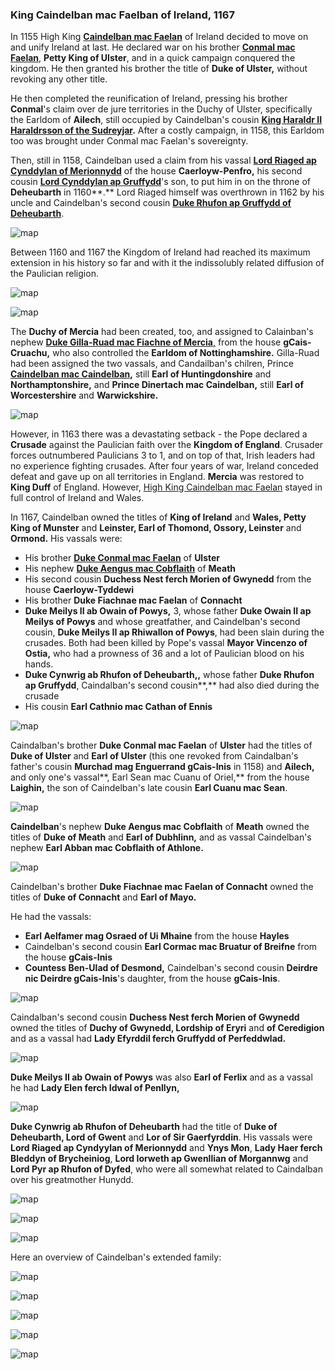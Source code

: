 ### King Caindelban mac Faelban of Ireland, 1167

In 1155 High King  [**Caindelban mac Faelan**](../p/caindelban_i_mac_faelan_1114.md) of Ireland decided to move on and unify Ireland at last. He declared war on his brother [**Conmal mac Faelan**](../p/conmal_mac_faelan_1122.md), **Petty King of Ulster**, and in a quick campaign conquered the kingdom. He then granted his brother the title of **Duke of Ulster,** without revoking any other title.

He then completed the reunification of Ireland, pressing his brother **Conmal**'s claim over de jure territories in the Duchy of Ulster, specifically the Earldom of **Ailech**, still occupied by Caindelban's cousin **[King Haraldr II Haraldrsson of the Sudreyjar](../p/haraldr_ii_1125.md).** After a costly campaign, in 1158, this Earldom too was brought under Conmal mac Faelan's sovereignty.

Then, still in 1158, Caindelban used a claim from his vassal **[Lord Riaged ap Cynddylan of Merionnydd](../p/riaged_ap_cynddylan_1169.md)** of the house **Caerloyw-Penfro,** his second cousin [**Lord Cynddylan ap Gruffydd**](../p/cynddylan_ap_gruffydd_1099.md)'s son, to put him in on the throne of **Deheubarth** in 1160**.** Lord Riaged himself was overthrown in 1162 by his uncle and Caindelban's second cousin **[Duke Rhufon ap Gruffydd of Deheubarth](../p/rhufon_ap_gruffydd_1140.md)**.

![map](09-King-Caidelban-1167/din1.jpg)

Between 1160 and 1167 the Kingdom of Ireland had reached its maximum extension in his history so far and with it the indissolubly related diffusion of the Paulician religion. 

![map](09-King-Caidelban-1167/map2.jpg)

![map](09-King-Caidelban-1167/map1.jpg)

The **Duchy of Mercia** had been created, too, and assigned to Calainban's nephew [**Duke Gilla-Ruad mac Fiachne of Mercia**,](../p/gilla-ruad_mac_fiachnae_1142.md) from the house **gCais-Cruachu,** who also controlled the **Earldom of Nottinghamshire.** Gilla-Ruad had been assigned the two vassals, and Candailban's chilren, Prince  **[Caindelban mac Caindelban](../p/caindelban_ii_mac_caindelban_1147.md),** still **Earl of Huntingdonshire** and **Northamptonshire,** and **Prince Dinertach mac Caindelban,** still **Earl of Worcestershire** and **Warwickshire.**

![map](09-King-Caidelban-1167/map3.jpg)

However, in 1163 there was a devastating setback - the Pope declared a **Crusade** against the Paulician faith over the **Kingdom of England**. Crusader forces outnumbered Paulicians 3 to 1, and on top of that, Irish leaders had no experience fighting crusades. After four years of war, Ireland conceded defeat and gave up on all territories in England. **Mercia** was restored to **King Duff** of England. However, [High King Caindelban mac Faelan](../p/caindelban_i_mac_faelan_1114.md) stayed in full control of Ireland and Wales.

In 1167, Caindelban owned the titles of **King of Ireland** and **Wales, Petty King of Munster** and **Leinster, Earl of Thomond, Ossory, Leinster** and **Ormond.** His vassals were:

- His brother **[Duke Conmal mac Faelan](../p/conmal_mac_faelan_1122.md)** of **Ulster**
- His nephew [**Duke Aengus mac Cobflaith**](../p/aengus_i_mac_cobflaith_1123.md) of **Meath**
- His second cousin **Duchess Nest ferch Morien of Gwynedd** from the house **Caerloyw-Tyddewi**
- His brother **Duke Fiachnae mac Faelan** of **Connacht**
- **Duke Meilys II ab Owain of Powys,** 3, whose father **Duke Owain II ap Meilys of Powys** and whose greatfather, and Caindelban's second cousin, **Duke Meilys II ap Rhiwallon of Powys**, had been slain during the crusades. Both had been killed by Pope's vassal **Mayor Vincenzo of Ostia,** who had a prowness of 36 and a lot of Paulician blood on his hands.
- **Duke Cynwrig ab Rhufon of Deheubarth,,** whose father **Duke Rhufon ap Gruffydd**, Caindalban's second cousin**,** had also died during the crusade
- His cousin **Earl Cathnio mac Cathan of Ennis** 

![map](09-King-Caidelban-1167/20210415201055_1.jpg)


Caindalban's brother **Duke Conmal mac Faelan** of **Ulster** had the titles of **Duke of Ulster** and **Earl of Ulster** (this one revoked from Caindalban's father's cousin **Murchad mag Enguerrand gCais-Inis** in 1158) and **Ailech,** and only one's vassal**, Earl Sean mac Cuanu of Oriel,** from the house **Laighin,** the son of Caindelban's late cousin **Earl Cuanu mac Sean**.

![map](09-King-Caidelban-1167/20210415203207_1.jpg)

**Caindelban**'s nephew **Duke Aengus mac Cobflaith** of **Meath** owned the titles of **Duke of Meath** and **Earl of Dubhlinn,** and as vassal Caindelban's nephew **Earl Abban mac Cobflaith of Athlone.**

![map](09-King-Caidelban-1167/map4.jpg)

Caindelban's brother **Duke Fiachnae mac Faelan of Connacht** owned the titles of **Duke of Connacht** and **Earl of Mayo.**

He had the vassals:

- **Earl Aelfamer mag Osraed of Ui Mhaine** from the house **Hayles**
- Caindelban's second cousin **Earl Cormac mac Bruatur of Breifne** from the house **gCais-Inis**
- **Countess Ben-Ulad of Desmond,** Caindelban's second cousin **Deirdre nic Deirdre gCais-Inis**'s daughter, from the house **gCais-Inis**.

![map](09-King-Caidelban-1167/map6.jpg)

Caindalban's second cousin **Duchess Nest ferch Morien of Gwynedd** owned the titles of **Duchy of Gwynedd, Lordship of Eryri** and **of Ceredigion** and as a vassal had **Lady Efyrddil ferch Gruffydd of Perfeddwlad.**

![map](09-King-Caidelban-1167/map7.jpg)

**Duke Meilys II ab Owain of Powys** was also **Earl of Ferlix** and as a vassal he had **Lady Elen ferch Idwal of Penllyn,** 

![map](09-King-Caidelban-1167/map8.jpg)

**Duke Cynwrig ab Rhufon of Deheubarth** had the title of **Duke of Deheubarth, Lord of Gwent** and **Lor of Sir Gaerfyrddin**. His vassals were **Lord Riaged ap Cyndyylan of Merionnydd** and **Ynys Mon**, **Lady Haer ferch Bleddyn of Brycheiniog**, **Lord Iorweth ap Gwenllian of Morgannwg** and **Lord Pyr ap Rhufon of Dyfed**, who were all somewhat related to Caindalban over his greatmother Hunydd.

![map](09-King-Caidelban-1167/map9.jpg)

![map](09-King-Caidelban-1167/dinb1.jpg)

![map](09-King-Caidelban-1167/dinb2.jpg)

Here an overview of Caindelban's extended family:

![map](09-King-Caidelban-1167/dina1.jpg)

![map](09-King-Caidelban-1167/dina2.jpg)

![map](09-King-Caidelban-1167/dina3.jpg)

![map](09-King-Caidelban-1167/dina4.jpg)

![map](09-King-Caidelban-1167/dina5.jpg)